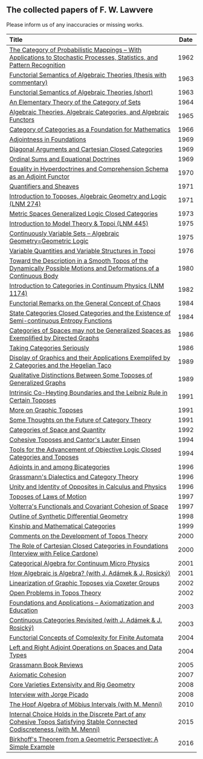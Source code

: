 ## The collected papers of F. W. Lawvere

Please inform us of any inaccuracies or missing works.

| Title | Date |
|:------|:----:|
|[The Category of Probabilistic Mappings – With Applications to Stochastic Processes, Statistics, and Pattern Recognition](https://github.com/mattearnshaw/lawvere/blob/master/pdfs/1962-the-category-of-probabilistic-mappings.pdf)|1962|
|[Functorial Semantics of Algebraic Theories (thesis with commentary)](https://github.com/mattearnshaw/lawvere/blob/master/pdfs/1963-functorial-semantics-of-algebraic-theories.pdf)|1963|
|[Functorial Semantics of Algebraic Theories (short)](https://github.com/mattearnshaw/lawvere/blob/master/pdfs/1963-functorial-semantics-of-algebraic-theories-(short).pdf)|1963|
|[An Elementary Theory of the Category of Sets](https://github.com/mattearnshaw/lawvere/blob/master/pdfs/1964-an-elementary-theory-of-the-category-of-sets.pdf)|1964|
|[Algebraic Theories, Algebraic Categories, and Algebraic Functors](https://github.com/mattearnshaw/lawvere/blob/master/pdfs/algebraic-theories-algebraic-categories-and-algebraic-functors.pdf)|1965|
|[Category of Categories as a Foundation for Mathematics](https://github.com/mattearnshaw/lawvere/blob/master/pdfs/1966-category-of-categories-as-a-foundation-for-mathematics.pdf)|1966|
|[Adjointness in Foundations](https://github.com/mattearnshaw/lawvere/blob/master/pdfs/1969-adjointness-in-foundations.pdf)|1969|
|[Diagonal Arguments and Cartesian Closed Categories](https://github.com/mattearnshaw/lawvere/blob/master/pdfs/1969-diagonal-arguments-and-cartesian-closed-categories.pdf)|1969|
|[Ordinal Sums and Equational Doctrines](https://github.com/mattearnshaw/lawvere/blob/master/pdfs/1969-ordinal-sums-and-equational-doctrines.pdf)|1969|
|[Equality in Hyperdoctrines and Comprehension Schema as an Adjoint Functor](https://github.com/mattearnshaw/lawvere/blob/master/pdfs/1970-equality-in-hyperdoctrines-and-comprehension-schema-as-an-adjoint-functor.pdf)|1970|
|[Quantifiers and Sheaves](https://github.com/mattearnshaw/lawvere/blob/master/pdfs/1971-quantifiers-and-sheaves.pdf)|1971|
|[Introduction to Toposes, Algebraic Geometry and Logic (LNM 274)](https://github.com/mattearnshaw/lawvere/blob/master/pdfs/1971-introduction-to-toposes-algebraic-geometry-and-logic.pdf)|1971|
|[Metric Spaces Generalized Logic Closed Categories](https://github.com/mattearnshaw/lawvere/blob/master/pdfs/1973-metric-spaces-generalized-logic-closed-categories.pdf)|1973|
|[Introduction to Model Theory & Topoi (LNM 445)](https://github.com/mattearnshaw/lawvere/blob/master/pdfs/1975-introduction-to-model-theory-and-topoi.pdf)|1975|
|[Continuously Variable Sets – Algebraic Geometry=Geometric Logic](https://github.com/mattearnshaw/lawvere/blob/master/pdfs/1975-continuously-variable-sets-algebraic-geometry--geometric-logic.pdf)|1975|
|[Variable Quantities and Variable Structures in Topoi](https://github.com/mattearnshaw/lawvere/blob/master/pdfs/1976-variable-quantities-and-variable-structures-in-topoi.pdf)|1976|
|[Toward the Description in a Smooth Topos of the Dynamically Possible Motions and Deformations of a Continuous Body](https://github.com/mattearnshaw/lawvere/blob/master/pdfs/1980-toward-the-description-in-a-smooth-topos-of-the-dynamically-possible-motions-and-deformations-of-a-continuous-body.pdf)|1980|
|[Introduction to Categories in Continuum Physics (LNM 1174)](https://github.com/mattearnshaw/lawvere/blob/master/pdfs/1982-introduction-to-categories-in-continuum-physics.pdf)|1982|
|[Functorial Remarks on the General Concept of Chaos](https://github.com/mattearnshaw/lawvere/blob/master/pdfs/1984-functorial-remarks-on-the-general-concept-of-chaos.pdf)|1984|
|[State Categories Closed Categories and the Existence of Semi-continuous Entropy Functions](https://github.com/mattearnshaw/lawvere/blob/master/pdfs/1984-state-categories-closed-categories-and-the-existence-of-semi-continuous-entropy-functions.pdf)|1984|
|[Categories of Spaces may not be Generalized Spaces as Exemplified by Directed Graphs](https://github.com/mattearnshaw/lawvere/blob/master/pdfs/1986-categories-of-spaces-may-not-be-generalized-spaces-as-exemplified-by-directed-graphs.pdf)|1986|
|[Taking Categories Seriously](https://github.com/mattearnshaw/lawvere/blob/master/pdfs/1986-taking-categories-seriously.pdf)|1986|
|[Display of Graphics and their Applications Exemplifed by 2 Categories and the Hegelian Taco](https://github.com/mattearnshaw/lawvere/blob/master/pdfs/1989-display-of-graphics-and-their-applications-exemplifed-by-2-categories-and-the-hegelian-taco.pdf)|1989|
|[Qualitative Distinctions Between Some Toposes of Generalized Graphs](https://github.com/mattearnshaw/lawvere/blob/master/pdfs/1989-qualitative-distinctions-between-some-toposes-of-generalized-graphs.pdf)|1989|
|[Intrinsic Co-Heyting Boundaries and the Leibniz Rule in Certain Toposes](https://github.com/mattearnshaw/lawvere/blob/master/pdfs/1991-intrinsic-co-heyting-boundaries-and-the-leibniz-rule-in-certain-toposes.pdf)|1991|
|[More on Graphic Toposes](https://github.com/mattearnshaw/lawvere/blob/master/pdfs/1991-more-on-graphic-toposes.pdf)|1991|
|[Some Thoughts on the Future of Category Theory](https://github.com/mattearnshaw/lawvere/blob/master/pdfs/1991-some-thoughts-on-the-future-of-category-theory.pdf)|1991|
|[Categories of Space and Quantity](https://github.com/mattearnshaw/lawvere/blob/master/pdfs/1992-categories-of-space-and-quantity.pdf)|1992|
|[Cohesive Toposes and Cantor's Lauter Einsen](https://github.com/mattearnshaw/lawvere/blob/master/pdfs/1994-cohesive-toposes-and-cantors-lauter-einsen.pdf)|1994|
|[Tools for the Advancement of Objective Logic Closed Categories and Toposes](https://github.com/mattearnshaw/lawvere/blob/master/pdfs/1994-tools-for-the-advancement-of-objective-logic-closed-categories-and-toposes.pdf)|1994|
|[Adjoints in and among Bicategories](https://github.com/mattearnshaw/lawvere/blob/master/pdfs/1996-adjoints-in-and-among-bicategories.pdf)|1996|
|[Grassmann's Dialectics and Category Theory](https://github.com/mattearnshaw/lawvere/blob/master/pdfs/1996-grassmans-dialectics-and-category-theory.pdf)|1996|
|[Unity and Identity of Opposites in Calculus and Physics](https://github.com/mattearnshaw/lawvere/blob/master/pdfs/1996-unity-and-identity-of-opposites-in-calculus-and-physics.pdf)|1996|
|[Toposes of Laws of Motion](https://github.com/mattearnshaw/lawvere/blob/master/pdfs/1997-toposes-of-laws-of-motion.pdf)|1997|
|[Volterra's Functionals and Covariant Cohesion of Space](https://github.com/mattearnshaw/lawvere/blob/master/pdfs/1997-volterras-functionals-and-covariant-cohesion-of-space.pdf)|1997|
|[Outline of Synthetic Differential Geometry](https://github.com/mattearnshaw/lawvere/blob/master/pdfs/1998-outline-of-synthetic-differential-geometry.pdf)|1998|
|[Kinship and Mathematical Categories](https://github.com/mattearnshaw/lawvere/blob/master/pdfs/1999-kinship-and-mathematical-categories.pdf)|1999|
|[Comments on the Development of Topos Theory](https://github.com/mattearnshaw/lawvere/blob/master/pdfs/2000-comments-on-the-development-of-topos-theory.pdf)|2000|
|[The Role of Cartesian Closed Categories in Foundations (Interview with Felice Cardone)](https://github.com/mattearnshaw/lawvere/blob/master/pdfs/2000-cardone-interview.pdf)|2000|
|[Categorical Algebra for Continuum Micro Physics](https://github.com/mattearnshaw/lawvere/blob/master/pdfs/2001-categorical-algebra-for-continuum-micro-physics.pdf)|2001|
|[How Algebraic is Algebra? (with J. Adámek & J. Rosický)](https://github.com/mattearnshaw/lawvere/blob/master/pdfs/2001-how-algebraic-is-algebra.pdf)|2001|
|[Linearization of Graphic Toposes via Coxeter Groups](https://github.com/mattearnshaw/lawvere/blob/master/pdfs/2002-linearization-of-graphic-toposes-via-coxeter-groups.pdf)|2002|
|[Open Problems in Topos Theory](https://github.com/mattearnshaw/lawvere/blob/master/pdfs/2002-open-problems-in-topos-theory.pdf)|2002|
|[Foundations and Applications – Axiomatization and Education](https://github.com/mattearnshaw/lawvere/blob/master/pdfs/2003-foundations-and-applications-axiomatization-and-education.pdf)|2003|
|[Continuous Categories Revisited (with J. Adámek & J. Rosický)](https://github.com/mattearnshaw/lawvere/blob/master/pdfs/2003-continuous-categories-revisited.pdf)|2003|
|[Functorial Concepts of Complexity for Finite Automata](https://github.com/mattearnshaw/lawvere/blob/master/pdfs/2004-functorial-concepts-of-complexity-for-finite-automata.pdf)|2004|
|[Left and Right Adjoint Operations on Spaces and Data Types](https://github.com/mattearnshaw/lawvere/blob/master/pdfs/2004-left-and-right-adjoint-operations-on-spaces-and-data-types.pdf)|2004|
|[Grassmann Book Reviews](https://github.com/mattearnshaw/lawvere/blob/master/pdfs/2005-book-reviews.pdf)|2005|
|[Axiomatic Cohesion](https://github.com/mattearnshaw/lawvere/blob/master/pdfs/2007-axiomatic-cohesion.pdf)|2007|
|[Core Varieties Extensivity and Rig Geometry](https://github.com/mattearnshaw/lawvere/blob/master/pdfs/2008-core-varieties-extensivity-and-rig-geometry.pdf)|2008|
|[Interview with Jorge Picado](https://github.com/mattearnshaw/lawvere/blob/master/pdfs/2008-picado-interview.pdf)|2008|
|[The Hopf Algebra of Möbius Intervals (with M. Menni)](https://github.com/mattearnshaw/lawvere/blob/master/pdfs/2010-the-hopf-algebra-of-mobius-intervals.pdf)|2010|
|[Internal Choice Holds in the Discrete Part of any Cohesive Topos Satisfying Stable Connected Codiscreteness (with M. Menni)](https://github.com/mattearnshaw/lawvere/blob/master/pdfs/2015-internal-choice-holds-in-the-discrete-part-of-any-cohesive-topos-satisfying-stable-connected-codiscreteness.pdf)|2015|
|[Birkhoff's Theorem from a Geometric Perspective: A Simple Example](https://github.com/mattearnshaw/lawvere/blob/master/pdfs/2016-birkhoffs-theorem-from-a-geometric-perspective-a-simple-example.pdf)|2016|




